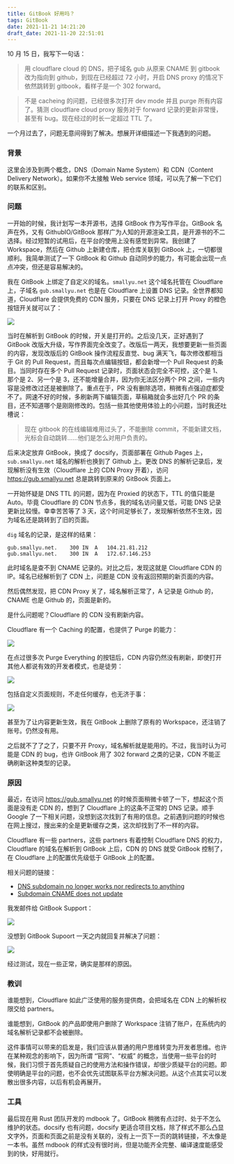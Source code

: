 ```yaml
---
title: GitBook 好用吗？
tags: GitBook
date: 2021-11-21 14:21:20
draft_date: 2021-11-20 22:51:01
---
```


10 月 15 日，我写下一句话：

>用 cloudflare cloud 的 DNS，把子域名 gub 从原来 CNAME 到 gitbook 改为指向到 github，到现在已经超过 72 小时，开启 DNS proxy 的情况下依然跳转到 gitbook，看样子是一个 302 forward。

>不是 cacheing 的问题，已经很多次打开 dev mode 并且 purge 所有内容了。猜测 cloudflare cloud proxy 服务对于 forward 记录的更新非常慢，甚至有 bug。现在经过的时长一定超过 TTL 了。

一个月过去了，问题无意间得到了解决。想展开详细描述一下我遇到的问题。

### 背景

这里会涉及到两个概念，DNS（Domain Name System）和 CDN（Content Delivery Network）。如果你不太接触 Web service 领域，可以先了解一下它们的联系和区别。

### 问题

一开始的时候，我计划写一本开源书，选择 GitBook 作为写作平台。GitBook 名声在外，又有 GithubIO/GitBook 那样广为人知的开源渲染工具，是开源书的不二选择。经过短暂的试用后，在平台的使用上没有感觉到异常。我创建了 Workspace，然后在 Github 上新建仓库，把仓库关联到 GitBook 上，一切都很顺利。我简单测试了一下 GitBook 和 Github 自动同步的能力，有可能会出现一点点冲突，但还是容易解决的。

我在 GitBook 上绑定了自定义的域名。`smallyu.net` 这个域名托管在 Cloudflare 上，子域名 `gub.smallyu.net` 也是在 Cloudflare 上设置 DNS 记录。全世界都知道，Cloudflare 会提供免费的 CDN 服务，只要在 DNS 记录上打开 Proxy 的橙色按钮开关就可以了：

<img src="1.png">

当时在解析到 GitBook 的时候，开关是打开的。之后没几天，正好遇到了 GitBook 改版大升级，写作界面完全改变了。改版后一两天，我想要更新一些页面的内容，发现改版后的 GitBook 操作流程反直觉、bug 满天飞，每次修改都相当于 Git
的 Pull Request，而且每次点编辑按钮，都会新增一个 Pull Request 的条目。当同时存在多个 Pull Request 记录时，页面状态会完全不可控，这个是 1、那个是 2、另一个是 3，还不能增量合并，因为你无法区分两个 PR 之间，一些内容是没修改过还是被删除了。重点在于，PR 没有删除选项，稍微有点强迫症都受不了。网速不好的时候，多刷新两下编辑页面，草稿箱就会多出好几个 PR 的条目，还不知道哪个是刚刚修改的。包括一些其他使用体验上的小问题，当时我还吐槽说：

> 现在 gitbook 的在线编辑难用过头了，不能删除 commit，不能新建文档，光标会自动跳转……他们是怎么对用户负责的。

后来决定放弃 GitBook，换成了 docsify，页面部署在 Github Pages 上，`sub.smallyu.net` 域名的解析也换到了 Github 上。更改 DNS 的解析记录后，发现解析没有生效（Cloudflare 上的 CDN Proxy 开着），访问 https://gub.smallyu.net 总是跳转到原来的 GitBook 页面上。

一开始怀疑是 DNS TTL 的问题，因为在 Proxied 的状态下，TTL 的值只能是 Auto。毕竟 Cloudflare 的 CDN 节点多，我的域名访问量又低，可能 DNS 记录更新比较慢。幸幸苦苦等了 3 天，这个时间足够长了，发现解析依然不生效，因为域名还是跳转到了旧的页面。

`dig` 域名的记录，是这样的结果：

```
gub.smallyu.net.	300	IN	A	104.21.81.212
gub.smallyu.net.	300	IN	A	172.67.146.253
```

此时域名是查不到 CNAME 记录的。对比之后，发现这就是 Cloudflare CDN 的 IP。域名已经解析到了 CDN 上，问题是 CDN 没有返回预期的新页面的内容。

然后偶然发现，把 CDN Proxy 关了，域名解析正常了，A 记录是 Github 的，CNAME 也是 Github 的，页面是新的。

是什么问题呢？Cloudflare 的 CDN 没有刷新内容。

Cloudflare 有一个 Caching 的配置，也提供了 Purge 的能力：

<img src="2.png">

在点过很多次 Purge Everything 的按钮后，CDN 内容仍然没有刷新，即使打开其他人都说有效的开发者模式，也是徒劳：

<img src="3.png">

包括自定义页面规则，不走任何缓存，也无济于事：

<img src="4.png">

甚至为了让内容更新生效，我在 GitBook 上删除了原有的 Workspace，还注销了账号。仍然没有用。

之后就不了了之了，只要不开 Proxy，域名解析就是能用的。不过，我当时认为可能是 CDN 的 bug，也许 GitBook 用了 302 forward 之类的记录，CDN 不能正确刷新这种类型的记录。

### 原因

最近，在访问 https://gub.smallyu.net 的时候页面稍微卡顿了一下，想起这个页面是没有走 CDN 的，想到了 Cloudflare 上的这条不正常的 DNS 记录。顺手 Google 了一下相关问题，没想到这次找到了有用的信息。之前遇到问题的时候也在网上搜过，搜出来的全是更新缓存之类，这次却找到了不一样的内容。

Cloudflare 有一些 partners，这些 partners 有着控制 Cloudflare DNS 的权力，Cloudflare 的域名在解析到 GitBook 上后，CDN 的 DNS 就受 GitBook 控制了，在 Cloudflare 上的配置优先级低于 GitBook 上的配置。

相关问题的链接：

- [DNS subdomain no longer works nor redirects to anything](https://community.cloudflare.com/t/dns-subdomain-no-longer-works-nor-redirects-to-anything/240984/7)
- [Subdomain CNAME does not update](https://community.cloudflare.com/t/subdomain-cname-does-not-update/280696/2)

我发邮件给 GitBook Support：

<img src="11.png">

没想到 GitBook Supoort 一天之内就回复并解决了问题：

<img src="12.png">

经过测试，现在一些正常，确实是那样的原因。

### 教训

谁能想到，Cloudflare 如此广泛使用的服务提供商，会把域名在 CDN 上的解析权限交给 partners。

谁能想到，GitBook 的产品即使用户删除了 Workspace 注销了账户，在系统内的域名解析记录都不会被删除。

这件事情可以带来的启发是，我们应该从普通的用户思维转变为开发者思维。也许在某种观念的影响下，因为所谓 “官网”、“权威” 的概念，当使用一些平台的时候，我们习惯于首先质疑自己的使用方法和操作错误，却很少质疑平台的问题。即使明确是平台的问题，也不会优先试图联系平台方解决问题。从这个点其实可以发散出很多内容，以后有机会再展开。

### 工具

最后现在用 Rust 团队开发的 mdbook 了。GitBook 稍微有点过时、处于不怎么维护的状态。docsify 也有问题，docsify 更适合项目文档，除了样式不那么凸显文字外，页面和页面之前是没有关联的，没有上一页下一页的跳转链接，不太像是一本书。虽然 mdbook 的样式没有很时尚，但是功能齐全完整、编译速度能感受到的快，好用就行。

